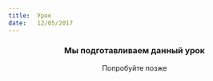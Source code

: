 ```yaml
---
title:  Урок
date:   12/05/2017
---
```


### <center>Мы подготавливаем данный урок</center>
<center>Попробуйте позже</center>